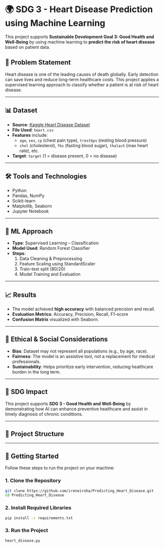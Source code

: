 # 🌍 SDG 3 - Heart Disease Prediction using Machine Learning

This project supports **Sustainable Development Goal 3: Good Health and Well-Being** by using machine learning to **predict the risk of heart disease** based on patient data.

## 🧠 Problem Statement

Heart disease is one of the leading causes of death globally. Early detection can save lives and reduce long-term healthcare costs. This project applies a supervised learning approach to classify whether a patient is at risk of heart disease.

---

## 📊 Dataset

- **Source**: [Kaggle Heart Disease Dataset](https://www.kaggle.com/)
- **File Used**: `heart.csv`
- **Features** include:
  - `age`, `sex`, `cp` (chest pain type), `trestbps` (resting blood pressure)
  - `chol` (cholesterol), `fbs` (fasting blood sugar), `thalach` (max heart rate), etc.
- **Target**: `target` (1 = disease present, 0 = no disease)

---

## 🛠️ Tools and Technologies

- Python
- Pandas, NumPy
- Scikit-learn
- Matplotlib, Seaborn
- Jupyter Notebook

---

## 🚀 ML Approach

- **Type**: Supervised Learning – Classification
- **Model Used**: Random Forest Classifier
- **Steps**:
  1. Data Cleaning & Preprocessing
  2. Feature Scaling using StandardScaler
  3. Train-test split (80/20)
  4. Model Training and Evaluation

---

## 📈 Results

- The model achieved **high accuracy** with balanced precision and recall.
- **Evaluation Metrics**: Accuracy, Precision, Recall, F1-score
- **Confusion Matrix** visualized with Seaborn.

---

## 🤖 Ethical & Social Considerations

- **Bias**: Dataset may not represent all populations (e.g., by age, race).
- **Fairness**: The model is an assistive tool, not a replacement for medical professionals.
- **Sustainability**: Helps prioritize early intervention, reducing healthcare burden in the long term.

---

## 🎯 SDG Impact

This project supports **SDG 3 - Good Health and Well-Being** by demonstrating how AI can enhance preventive healthcare and assist in timely diagnosis of chronic conditions.

---

## 📁 Project Structure


---

## 🚀 Getting Started

Follow these steps to run the project on your machine:

### 1. Clone the Repository

```bash
git clone https://github.com/ireneiroha/Predicting_Heart_Disease.git
cd Predicting_Heart_Disease
```
### 2. Install Required Libraries
```bash
pip install -r requirements.txt
```
### 3. Run the Project
```bash
heart_disease.py
```

